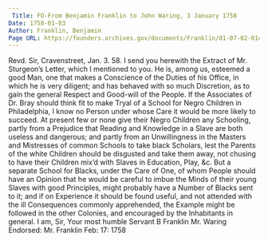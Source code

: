 ```yaml
---
 Title: FO-From Benjamin Franklin to John Waring, 3 January 1758
Date: 1758-01-03
Author: Franklin, Benjamin
Page URL: https://founders.archives.gov/documents/Franklin/01-07-02-0147
---
```


Revd. Sir,
Cravenstreet, Jan. 3. 58.
I send you herewith the Extract of Mr. Sturgeon’s Letter, which I mentioned to you. He is, among us, esteemed a good Man, one that makes a Conscience of the Duties of his Office, in which he is very diligent; and has behaved with so much Discretion, as to gain the general Respect and Good-will of the People. If the Associates of Dr. Bray should think fit to make Tryal of a School for Negro Children in Philadelphia, I know no Person under whose Care it would be more likely to succeed. At present few or none give their Negro Children any Schooling, partly from a Prejudice that Reading and Knowledge in a Slave are both useless and dangerous; and partly from an Unwillingness in the Masters and Mistresses of common Schools to take black Scholars, lest the Parents of the white Children should be disgusted and take them away, not chusing to have their Children mix’d with Slaves in Education, Play, &c. But a separate School for Blacks, under the Care of One, of whom People should have an Opinion that he would be careful to imbue the Minds of their young Slaves with good Principles, might probably have a Number of Blacks sent to it; and if on Experience it should be found useful, and not attended with the ill Consequences commonly apprehended, the Example might be followed in the other Colonies, and encouraged by the Inhabitants in general. I am, Sir, Your most humble Servant
B Franklin
Mr. Waring
 Endorsed: Mr. Franklin Feb: 17: 1758

